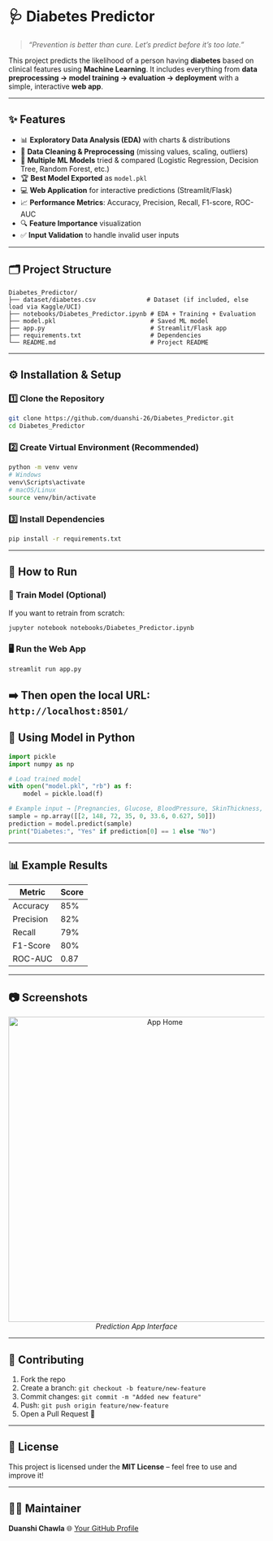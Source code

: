 # 🩺 Diabetes Predictor

> *“Prevention is better than cure. Let’s predict before it’s too late.”*

This project predicts the likelihood of a person having **diabetes** based on clinical features using **Machine Learning**.
It includes everything from **data preprocessing → model training → evaluation → deployment** with a simple, interactive **web app**.

---

## ✨ Features

* 📊 **Exploratory Data Analysis (EDA)** with charts & distributions
* 🧹 **Data Cleaning & Preprocessing** (missing values, scaling, outliers)
* 🤖 **Multiple ML Models** tried & compared (Logistic Regression, Decision Tree, Random Forest, etc.)
* 🏆 **Best Model Exported** as `model.pkl`
* 💻 **Web Application** for interactive predictions (Streamlit/Flask)
* 📈 **Performance Metrics**: Accuracy, Precision, Recall, F1-score, ROC-AUC
* 🔍 **Feature Importance** visualization
* ✅ **Input Validation** to handle invalid user inputs

---

## 🗂️ Project Structure

```
Diabetes_Predictor/
├── dataset/diabetes.csv              # Dataset (if included, else load via Kaggle/UCI)
├── notebooks/Diabetes_Predictor.ipynb # EDA + Training + Evaluation
├── model.pkl                          # Saved ML model
├── app.py                             # Streamlit/Flask app
├── requirements.txt                   # Dependencies
└── README.md                          # Project README
```

---

## ⚙️ Installation & Setup

### 1️⃣ Clone the Repository

```bash
git clone https://github.com/duanshi-26/Diabetes_Predictor.git
cd Diabetes_Predictor
```

### 2️⃣ Create Virtual Environment (Recommended)

```bash
python -m venv venv
# Windows
venv\Scripts\activate
# macOS/Linux
source venv/bin/activate
```

### 3️⃣ Install Dependencies

```bash
pip install -r requirements.txt
```

---

## 🚀 How to Run

### 🔬 Train Model (Optional)

If you want to retrain from scratch:

```bash
jupyter notebook notebooks/Diabetes_Predictor.ipynb
```

### 🖥️ Run the Web App

```bash
streamlit run app.py
```

➡️ Then open the local URL: `http://localhost:8501/`
---

## 🧪 Using Model in Python

```python
import pickle
import numpy as np

# Load trained model
with open("model.pkl", "rb") as f:
    model = pickle.load(f)

# Example input → [Pregnancies, Glucose, BloodPressure, SkinThickness, Insulin, BMI, DPF, Age]
sample = np.array([[2, 148, 72, 35, 0, 33.6, 0.627, 50]])
prediction = model.predict(sample)
print("Diabetes:", "Yes" if prediction[0] == 1 else "No")
```

---

## 📊 Example Results

| Metric    | Score |
| --------- | ----- |
| Accuracy  | 85%   |
| Precision | 82%   |
| Recall    | 79%   |
| F1-Score  | 80%   |
| ROC-AUC   | 0.87  |

---

## 📷 Screenshots

<p align="center">
  <img src="docs/app-home.png" width="600" alt="App Home"/>
  <br/>
  <em>Prediction App Interface</em>
</p>

---

## 🤝 Contributing

1. Fork the repo
2. Create a branch: `git checkout -b feature/new-feature`
3. Commit changes: `git commit -m "Added new feature"`
4. Push: `git push origin feature/new-feature`
5. Open a Pull Request 🚀

---

## 📜 License

This project is licensed under the **MIT License** – feel free to use and improve it!

---

## 👨‍💻 Maintainer

**Duanshi Chawla**
🌐 [Your GitHub Profile](https://github.com/duanshi-26)




